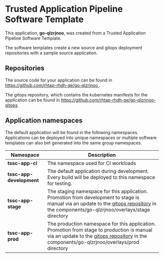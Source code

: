# Trusted Application Pipeline Software Template

This application, **go-qlzrjnoo**, was created from a Trusted Application Pipeline Software Template.

The software templates create a new source and gitops deployment repositories with a sample source application. 

## Repositories

The source code for your application can be found in [https://github.com/rhtap-rhdh-qe/go-qlzrjnoo ](https://github.com/rhtap-rhdh-qe/go-qlzrjnoo ).
 
The gitops repository, which contains the kubernetes manifests for the application can be found in 
[https://github.com/rhtap-rhdh-qe/go-qlzrjnoo-gitops ](https://github.com/rhtap-rhdh-qe/go-qlzrjnoo-gitops ) 

## Application namespaces 

The default application will be found in the following namespaces. Applications can be deployed into unique namespaces or multiple software templates can also bet generated into the same group namespaces.  

|  Namespace   |  Description   |  
| -------- | -------- |
| **tssc-app-ci** | The namespace used for CI workloads |
| **tssc-app-development** | The default application during development. Every build will be deployed to this namespace for testing. |
| **tssc-app-stage** | The staging namespace for this application. Promotion from development to stage is manual via an update to the [gitops repository](https://github.com/rhtap-rhdh-qe/go-qlzrjnoo-gitops ) in the components/go-qlzrjnoo/overlays/stage directory |
| **tssc-app-prod** | The production namespace for this application. Promotion from stage to production is manual via an update to the [gitops repository](https://github.com/rhtap-rhdh-qe/go-qlzrjnoo-gitops ) in the components/go-qlzrjnoo/overlays/prod directory |
